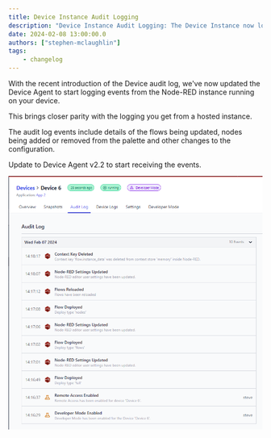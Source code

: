 ```yaml
---
title: Device Instance Audit Logging
description: "Device Instance Audit Logging: The Device Instance now logs Node-RED events on your device, providing enhanced visibility into flow updates and configuration changes."
date: 2024-02-08 13:00:00.0
authors: ["stephen-mclaughlin"]
tags:
    - changelog
---
```


With the recent introduction of the Device audit log, we've now updated the Device Agent to start logging events from the Node-RED instance running on your device.

This brings closer parity with the logging you get from a hosted instance.

The audit log events include details of the flows being updated, nodes being added or removed from the palette and other changes to the configuration.

Update to Device Agent v2.2 to start receiving the events.

![Device Audit log](./images/device-auditlog.png)